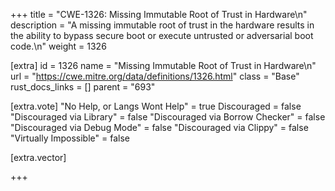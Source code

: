 +++
title = "CWE-1326: Missing Immutable Root of Trust in Hardware\n"
description = "A missing immutable root of trust in the hardware results in the ability to bypass secure boot or execute untrusted or adversarial boot code.\n"
weight = 1326

[extra]
id = 1326
name = "Missing Immutable Root of Trust in Hardware\n"
url = "https://cwe.mitre.org/data/definitions/1326.html"
class = "Base"
rust_docs_links = []
parent = "693"

[extra.vote]
"No Help, or Langs Wont Help" = true
Discouraged = false
"Discouraged via Library" = false
"Discouraged via Borrow Checker" = false
"Discouraged via Debug Mode" = false
"Discouraged via Clippy" = false
"Virtually Impossible" = false

[extra.vector]

+++